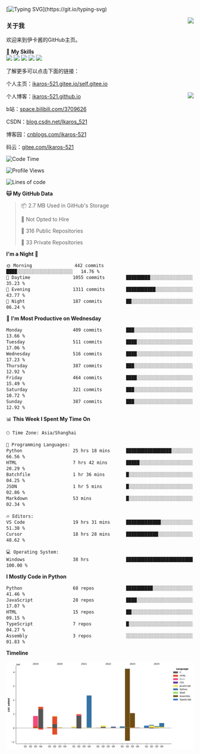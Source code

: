 [![Typing SVG](https://readme-typing-svg.herokuapp.com?size=25&duration=3000&color=8C43EA&vCenter=true&width=200&height=40&lines=Hi+Welcome+%F0%9F%91%8B%F0%9F%8F%BB;I'm+Love丶伊卡洛斯~~)](https://git.io/typing-svg)

<a href="#">
  <img align="right" src="https://github-readme-stats.vercel.app/api?username=Ikaros-521&count_private=true&show_icons=true&bg_color=15,f2f7fd,E0EAFC" />
</a>

### 关于我

欢迎来到伊卡酱的GitHub主页。

🌟 **My Skills**  
![](https://img.shields.io/badge/-C-A8B9CC?style=flat-square&logo=C&logoColor=fff)
![](https://img.shields.io/badge/-Python-3776AB?style=flat-square&logo=Python&logoColor=fff)
![](https://img.shields.io/badge/-JavaScript-F7DF1E?style=flat-square&logo=JavaScript&logoColor=fff)
![](https://img.shields.io/badge/-C++-00599C?style=flat-square&logo=Cpp&logoColor=fff)
![](https://img.shields.io/badge/-Linux-000000?style=flat-square&logo=Linux&logoColor=fff)

了解更多可以点击下面的链接：  

个人主页：[ikaros-521.gitee.io/self.gitee.io](https://ikaros-521.gitee.io/self.gitee.io/)  

<img align='right' src="https://github.com/Ikaros-521/Ikaros-521/assets/40910637/3a5e50bc-91dc-4aa5-b7a0-8b27ad1c2b33" height="330">

个人博客：[ikaros-521.github.io](https://ikaros-521.github.io/)  

b站：[space.bilibili.com/3709626](https://space.bilibili.com/3709626)  

CSDN：[blog.csdn.net/Ikaros_521](https://blog.csdn.net/Ikaros_521)  

博客园：[cnblogs.com/ikaros-521](https://www.cnblogs.com/ikaros-521)  

码云：[gitee.com/ikaros-521](https://gitee.com/ikaros-521)  


<!--START_SECTION:waka-->
![Code Time](http://img.shields.io/badge/Code%20Time-2%2C020%20hrs%2044%20mins-blue)

![Profile Views](http://img.shields.io/badge/Profile%20Views-4-blue)

![Lines of code](https://img.shields.io/badge/From%20Hello%20World%20I%27ve%20Written-13.3%20million%20lines%20of%20code-blue)

**🐱 My GitHub Data** 

> 📦 2.7 MB Used in GitHub's Storage 
 > 
> 🚫 Not Opted to Hire
 > 
> 📜 316 Public Repositories 
 > 
> 🔑 33 Private Repositories 
 > 
**I'm a Night 🦉** 

```text
🌞 Morning                442 commits         ████░░░░░░░░░░░░░░░░░░░░░   14.76 % 
🌆 Daytime                1055 commits        █████████░░░░░░░░░░░░░░░░   35.23 % 
🌃 Evening                1311 commits        ███████████░░░░░░░░░░░░░░   43.77 % 
🌙 Night                  187 commits         ██░░░░░░░░░░░░░░░░░░░░░░░   06.24 % 
```
📅 **I'm Most Productive on Wednesday** 

```text
Monday                   409 commits         ███░░░░░░░░░░░░░░░░░░░░░░   13.66 % 
Tuesday                  511 commits         ████░░░░░░░░░░░░░░░░░░░░░   17.06 % 
Wednesday                516 commits         ████░░░░░░░░░░░░░░░░░░░░░   17.23 % 
Thursday                 387 commits         ███░░░░░░░░░░░░░░░░░░░░░░   12.92 % 
Friday                   464 commits         ████░░░░░░░░░░░░░░░░░░░░░   15.49 % 
Saturday                 321 commits         ███░░░░░░░░░░░░░░░░░░░░░░   10.72 % 
Sunday                   387 commits         ███░░░░░░░░░░░░░░░░░░░░░░   12.92 % 
```


📊 **This Week I Spent My Time On** 

```text
🕑︎ Time Zone: Asia/Shanghai

💬 Programming Languages: 
Python                   25 hrs 18 mins      █████████████████░░░░░░░░   66.56 % 
HTML                     7 hrs 42 mins       █████░░░░░░░░░░░░░░░░░░░░   20.29 % 
Batchfile                1 hr 36 mins        █░░░░░░░░░░░░░░░░░░░░░░░░   04.25 % 
JSON                     1 hr 5 mins         █░░░░░░░░░░░░░░░░░░░░░░░░   02.86 % 
Markdown                 53 mins             █░░░░░░░░░░░░░░░░░░░░░░░░   02.34 % 

🔥 Editors: 
VS Code                  19 hrs 31 mins      █████████████░░░░░░░░░░░░   51.38 % 
Cursor                   18 hrs 28 mins      ████████████░░░░░░░░░░░░░   48.62 % 

💻 Operating System: 
Windows                  38 hrs              █████████████████████████   100.00 % 
```

**I Mostly Code in Python** 

```text
Python                   68 repos            ██████████░░░░░░░░░░░░░░░   41.46 % 
JavaScript               28 repos            ████░░░░░░░░░░░░░░░░░░░░░   17.07 % 
HTML                     15 repos            ██░░░░░░░░░░░░░░░░░░░░░░░   09.15 % 
TypeScript               7 repos             █░░░░░░░░░░░░░░░░░░░░░░░░   04.27 % 
Assembly                 3 repos             ░░░░░░░░░░░░░░░░░░░░░░░░░   01.83 % 
```



**Timeline**

![Lines of Code chart](https://raw.githubusercontent.com/Ikaros-521/Ikaros-521/main/assets/bar_graph.png)


<!--END_SECTION:waka-->


<!--
**Ikaros-521/Ikaros-521** is a ✨ _special_ ✨ repository because its `README.md` (this file) appears on your GitHub profile.

Here are some ideas to get you started:

- 🔭 I’m currently working on ...
- 🌱 I’m currently learning ...
- 👯 I’m looking to collaborate on ...
- 🤔 I’m looking for help with ...
- 💬 Ask me about ...
- 📫 How to reach me: ...
- 😄 Pronouns: ...
- ⚡ Fun fact: ...
-->
